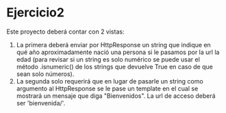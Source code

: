 # Ejercicio2
Este proyecto deberá contar con 2 vistas:
1. La primera deberá enviar por HttpResponse un string que indique en qué año aproximadamente
nació una persona si le pasamos por la url la edad (para revisar si un string es solo numérico se
puede usar el método .isnumeric() de los strings que devuelve True en caso de que sean solo
números).
2. La segunda solo requerirá que en lugar de pasarle un string como argumento al HttpResponse se
le pase un template en el cual se mostrará un mensaje que diga "Bienvenidos".
La url de acceso deberá ser 'bienvenida/'.